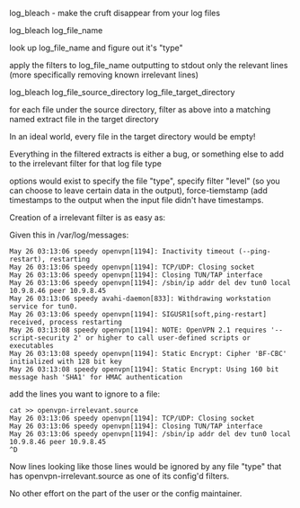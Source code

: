 log_bleach - make the cruft disappear from your log files

log_bleach log_file_name

  look up log_file_name and figure out it's "type"

  apply the filters to log_file_name outputting to stdout only the relevant lines (more specifically removing known irrelevant lines)

log_bleach log_file_source_directory  log_file_target_directory

  for each file under the source directory, filter as above into a matching named extract file in the target directory

  In an ideal world, every file in the target directory would be empty!

  Everything in the filtered extracts is either a bug, or something else to add to the irrelevant filter for that log file type

options would exist to specify the file "type", specify filter "level" (so you can choose to leave certain data in the output), force-tiemstamp (add timestamps to the output when the input file didn't have timestamps.

Creation of a irrelevant filter is as easy as:

Given this in /var/log/messages:

    May 26 03:13:06 speedy openvpn[1194]: Inactivity timeout (--ping-restart), restarting
    May 26 03:13:06 speedy openvpn[1194]: TCP/UDP: Closing socket
    May 26 03:13:06 speedy openvpn[1194]: Closing TUN/TAP interface
    May 26 03:13:06 speedy openvpn[1194]: /sbin/ip addr del dev tun0 local 10.9.8.46 peer 10.9.8.45
    May 26 03:13:06 speedy avahi-daemon[833]: Withdrawing workstation service for tun0.
    May 26 03:13:06 speedy openvpn[1194]: SIGUSR1[soft,ping-restart] received, process restarting
    May 26 03:13:08 speedy openvpn[1194]: NOTE: OpenVPN 2.1 requires '--script-security 2' or higher to call user-defined scripts or executables
    May 26 03:13:08 speedy openvpn[1194]: Static Encrypt: Cipher 'BF-CBC' initialized with 128 bit key
    May 26 03:13:08 speedy openvpn[1194]: Static Encrypt: Using 160 bit message hash 'SHA1' for HMAC authentication

add the lines you want to ignore to a file:

    cat >> openvpn-irrelevant.source
    May 26 03:13:06 speedy openvpn[1194]: TCP/UDP: Closing socket
    May 26 03:13:06 speedy openvpn[1194]: Closing TUN/TAP interface
    May 26 03:13:06 speedy openvpn[1194]: /sbin/ip addr del dev tun0 local 10.9.8.46 peer 10.9.8.45
    ^D

Now lines looking like those lines would be ignored by any file "type" that has openvpn-irrelevant.source as one of its config'd filters.

No other effort on the part of the user or the config maintainer.

